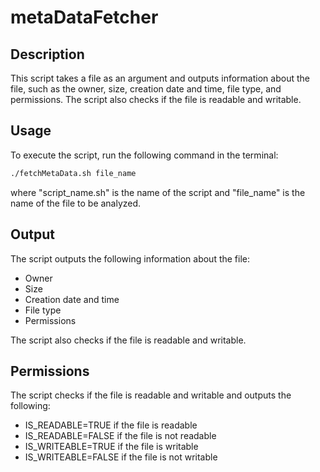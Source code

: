 # metaDataFetcher

## Description

This script takes a file as an argument and outputs information about the file, such as the owner, size, creation date and time, file type, and permissions. The script also checks if the file is readable and writable.

## Usage

To execute the script, run the following command in the terminal:

```bash
./fetchMetaData.sh file_name
```

where "script_name.sh" is the name of the script and "file_name" is the name of the file to be analyzed.

## Output

The script outputs the following information about the file:

- Owner
- Size
- Creation date and time
- File type
- Permissions

The script also checks if the file is readable and writable.

## Permissions

The script checks if the file is readable and writable and outputs the following:

- IS_READABLE=TRUE if the file is readable
- IS_READABLE=FALSE if the file is not readable
- IS_WRITEABLE=TRUE if the file is writable
- IS_WRITEABLE=FALSE if the file is not writable

